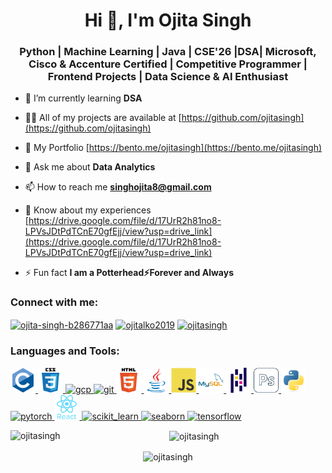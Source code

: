 <h1 align="center">Hi 👋, I'm Ojita Singh</h1>
<h3 align="center">Python | Machine Learning | Java | CSE'26 |DSA| Microsoft, Cisco & Accenture Certified | Competitive Programmer | Frontend Projects | Data Science & AI Enthusiast</h3>

- 🌱 I’m currently learning **DSA**

- 👨‍💻 All of my projects are available at [https://github.com/ojitasingh](https://github.com/ojitasingh)

- 📝 My Portfolio [https://bento.me/ojitasingh](https://bento.me/ojitasingh)

- 💬 Ask me about **Data Analytics**

- 📫 How to reach me **singhojita8@gmail.com**

- 📄 Know about my experiences [https://drive.google.com/file/d/17UrR2h81no8-LPVsJDtPdTCnE70gfEjj/view?usp=drive_link](https://drive.google.com/file/d/17UrR2h81no8-LPVsJDtPdTCnE70gfEjj/view?usp=drive_link)

- ⚡ Fun fact **I am a Potterhead⚡Forever and Always**

<h3 align="left">Connect with me:</h3>
<p align="left">
<a href="https://linkedin.com/in/ojita-singh-b286771aa" target="blank"><img align="center" src="https://raw.githubusercontent.com/rahuldkjain/github-profile-readme-generator/master/src/images/icons/Social/linked-in-alt.svg" alt="ojita-singh-b286771aa" height="30" width="40" /></a>
<a href="https://www.hackerrank.com/ojitalko2019" target="blank"><img align="center" src="https://raw.githubusercontent.com/rahuldkjain/github-profile-readme-generator/master/src/images/icons/Social/hackerrank.svg" alt="ojitalko2019" height="30" width="40" /></a>
<a href="https://www.leetcode.com/ojitasingh" target="blank"><img align="center" src="https://raw.githubusercontent.com/rahuldkjain/github-profile-readme-generator/master/src/images/icons/Social/leet-code.svg" alt="ojitasingh" height="30" width="40" /></a>
</p>

<h3 align="left">Languages and Tools:</h3>
<p align="left"> <a href="https://www.cprogramming.com/" target="_blank" rel="noreferrer"> <img src="https://raw.githubusercontent.com/devicons/devicon/master/icons/c/c-original.svg" alt="c" width="40" height="40"/> </a> <a href="https://www.w3schools.com/css/" target="_blank" rel="noreferrer"> <img src="https://raw.githubusercontent.com/devicons/devicon/master/icons/css3/css3-original-wordmark.svg" alt="css3" width="40" height="40"/> </a> <a href="https://cloud.google.com" target="_blank" rel="noreferrer"> <img src="https://www.vectorlogo.zone/logos/google_cloud/google_cloud-icon.svg" alt="gcp" width="40" height="40"/> </a> <a href="https://git-scm.com/" target="_blank" rel="noreferrer"> <img src="https://www.vectorlogo.zone/logos/git-scm/git-scm-icon.svg" alt="git" width="40" height="40"/> </a> <a href="https://www.w3.org/html/" target="_blank" rel="noreferrer"> <img src="https://raw.githubusercontent.com/devicons/devicon/master/icons/html5/html5-original-wordmark.svg" alt="html5" width="40" height="40"/> </a> <a href="https://www.java.com" target="_blank" rel="noreferrer"> <img src="https://raw.githubusercontent.com/devicons/devicon/master/icons/java/java-original.svg" alt="java" width="40" height="40"/> </a> <a href="https://developer.mozilla.org/en-US/docs/Web/JavaScript" target="_blank" rel="noreferrer"> <img src="https://raw.githubusercontent.com/devicons/devicon/master/icons/javascript/javascript-original.svg" alt="javascript" width="40" height="40"/> </a> <a href="https://www.mysql.com/" target="_blank" rel="noreferrer"> <img src="https://raw.githubusercontent.com/devicons/devicon/master/icons/mysql/mysql-original-wordmark.svg" alt="mysql" width="40" height="40"/> </a> <a href="https://pandas.pydata.org/" target="_blank" rel="noreferrer"> <img src="https://raw.githubusercontent.com/devicons/devicon/2ae2a900d2f041da66e950e4d48052658d850630/icons/pandas/pandas-original.svg" alt="pandas" width="40" height="40"/> </a> <a href="https://www.photoshop.com/en" target="_blank" rel="noreferrer"> <img src="https://raw.githubusercontent.com/devicons/devicon/master/icons/photoshop/photoshop-line.svg" alt="photoshop" width="40" height="40"/> </a> <a href="https://www.python.org" target="_blank" rel="noreferrer"> <img src="https://raw.githubusercontent.com/devicons/devicon/master/icons/python/python-original.svg" alt="python" width="40" height="40"/> </a> <a href="https://pytorch.org/" target="_blank" rel="noreferrer"> <img src="https://www.vectorlogo.zone/logos/pytorch/pytorch-icon.svg" alt="pytorch" width="40" height="40"/> </a> <a href="https://reactjs.org/" target="_blank" rel="noreferrer"> <img src="https://raw.githubusercontent.com/devicons/devicon/master/icons/react/react-original-wordmark.svg" alt="react" width="40" height="40"/> </a> <a href="https://scikit-learn.org/" target="_blank" rel="noreferrer"> <img src="https://upload.wikimedia.org/wikipedia/commons/0/05/Scikit_learn_logo_small.svg" alt="scikit_learn" width="40" height="40"/> </a> <a href="https://seaborn.pydata.org/" target="_blank" rel="noreferrer"> <img src="https://seaborn.pydata.org/_images/logo-mark-lightbg.svg" alt="seaborn" width="40" height="40"/> </a> <a href="https://www.tensorflow.org" target="_blank" rel="noreferrer"> <img src="https://www.vectorlogo.zone/logos/tensorflow/tensorflow-icon.svg" alt="tensorflow" width="40" height="40"/> </a> </p>

<center>
<p><img align="left" src="https://github-readme-stats.vercel.app/api/top-langs?username=ojitasingh&show_icons=true&locale=en&layout=compact" alt="ojitasingh" /></p>

<p>&nbsp;<img align="center" src="https://github-readme-stats.vercel.app/api?username=ojitasingh&show_icons=true&locale=en" alt="ojitasingh" /></p>

<p><img align="center" src="https://github-readme-streak-stats.herokuapp.com/?user=ojitasingh&" alt="ojitasingh" /></p>
</center>
